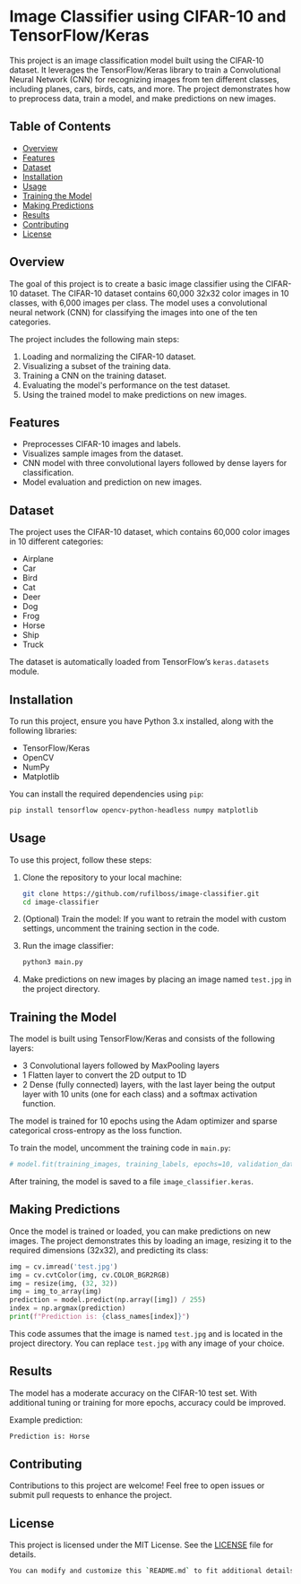 # Image Classifier using CIFAR-10 and TensorFlow/Keras

This project is an image classification model built using the CIFAR-10 dataset. It leverages the TensorFlow/Keras library to train a Convolutional Neural Network (CNN) for recognizing images from ten different classes, including planes, cars, birds, cats, and more. The project demonstrates how to preprocess data, train a model, and make predictions on new images.

## Table of Contents

- [Overview](#overview)
- [Features](#features)
- [Dataset](#dataset)
- [Installation](#installation)
- [Usage](#usage)
- [Training the Model](#training-the-model)
- [Making Predictions](#making-predictions)
- [Results](#results)
- [Contributing](#contributing)
- [License](#license)

## Overview

The goal of this project is to create a basic image classifier using the CIFAR-10 dataset. The CIFAR-10 dataset contains 60,000 32x32 color images in 10 classes, with 6,000 images per class. The model uses a convolutional neural network (CNN) for classifying the images into one of the ten categories.

The project includes the following main steps:

1. Loading and normalizing the CIFAR-10 dataset.
2. Visualizing a subset of the training data.
3. Training a CNN on the training dataset.
4. Evaluating the model's performance on the test dataset.
5. Using the trained model to make predictions on new images.

## Features

- Preprocesses CIFAR-10 images and labels.
- Visualizes sample images from the dataset.
- CNN model with three convolutional layers followed by dense layers for classification.
- Model evaluation and prediction on new images.

## Dataset

The project uses the CIFAR-10 dataset, which contains 60,000 color images in 10 different categories:

- Airplane
- Car
- Bird
- Cat
- Deer
- Dog
- Frog
- Horse
- Ship
- Truck

The dataset is automatically loaded from TensorFlow’s `keras.datasets` module.

## Installation

To run this project, ensure you have Python 3.x installed, along with the following libraries:

- TensorFlow/Keras
- OpenCV
- NumPy
- Matplotlib

You can install the required dependencies using `pip`:

```bash
pip install tensorflow opencv-python-headless numpy matplotlib
```

## Usage

To use this project, follow these steps:

1. Clone the repository to your local machine:

   ```bash
   git clone https://github.com/rufilboss/image-classifier.git
   cd image-classifier
   ```

2. (Optional) Train the model:
   If you want to retrain the model with custom settings, uncomment the training section in the code.

3. Run the image classifier:

   ```bash
   python3 main.py
   ```

4. Make predictions on new images by placing an image named `test.jpg` in the project directory.

## Training the Model

The model is built using TensorFlow/Keras and consists of the following layers:

- 3 Convolutional layers followed by MaxPooling layers
- 1 Flatten layer to convert the 2D output to 1D
- 2 Dense (fully connected) layers, with the last layer being the output layer with 10 units (one for each class) and a softmax activation function.

The model is trained for 10 epochs using the Adam optimizer and sparse categorical cross-entropy as the loss function.

To train the model, uncomment the training code in `main.py`:

```python
# model.fit(training_images, training_labels, epochs=10, validation_data=(testing_images, testing_labels))
```

After training, the model is saved to a file `image_classifier.keras`.

## Making Predictions

Once the model is trained or loaded, you can make predictions on new images. The project demonstrates this by loading an image, resizing it to the required dimensions (32x32), and predicting its class:

```python
img = cv.imread('test.jpg')
img = cv.cvtColor(img, cv.COLOR_BGR2RGB)
img = resize(img, (32, 32))
img = img_to_array(img)
prediction = model.predict(np.array([img]) / 255)
index = np.argmax(prediction)
print(f"Prediction is: {class_names[index]}")
```

This code assumes that the image is named `test.jpg` and is located in the project directory.
You can replace `test.jpg` with any image of your choice.

## Results

The model has a moderate accuracy on the CIFAR-10 test set. With additional tuning or training for more epochs, accuracy could be improved.

Example prediction:

```sh
Prediction is: Horse
```

## Contributing

Contributions to this project are welcome! Feel free to open issues or submit pull requests to enhance the project.

## License

This project is licensed under the MIT License. See the [LICENSE](LICENSE) file for details.

```sh
You can modify and customize this `README.md` to fit additional details or project-specific configurations you want to highlight.
```
